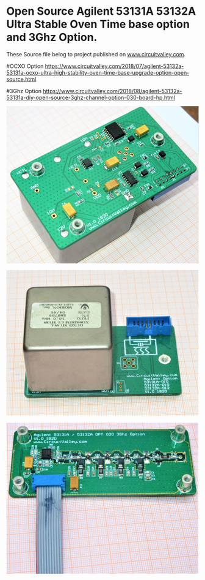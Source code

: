 # Open Source Agilent 53131A 53132A Ultra Stable Oven Time base option and 3Ghz Option. 
These Source file belog to project published on www.circuitvalley.com. 

#OCXO Option
https://www.circuitvalley.com/2018/07/agilent-53132a-53131a-ocxo-ultra-high-stability-oven-time-base-upgrade-option-open-source.html

#3Ghz Option
https://www.circuitvalley.com/2018/08/agilent-53132a-53131a-diy-open-source-3ghz-channel-option-030-board-hp.html


![alt text](https://github.com/circuitvalley/agilent_53131A_53132A_options/raw/master/Time_Base_Oven/agilent_53131A_53132A_Timebase_us_oven%20(6).JPG)

![alt text](https://github.com/circuitvalley/agilent_53131A_53132A_options/raw/master/Time_Base_Oven/agilent_53131A_53132A_Timebase_us_oven%20(3).JPG)

![alt text](https://github.com/circuitvalley/agilent_53131A_53132A_options/raw/master/3Ghz_option/Agilent%2053132A%2053131A%203GHZ%20option%20DIY%20Open%20source%20(1).JPG)
